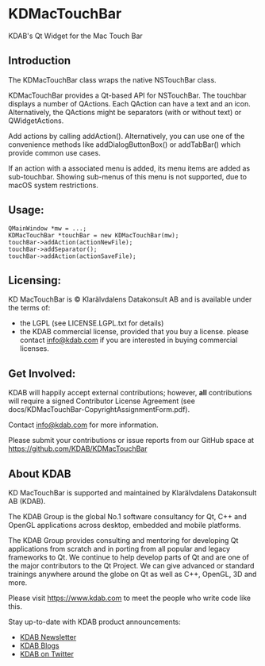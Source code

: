 # KDMacTouchBar
KDAB's Qt Widget for the Mac Touch Bar

## Introduction
The KDMacTouchBar class wraps the native NSTouchBar class.

KDMacTouchBar provides a Qt-based API for NSTouchBar. The touchbar displays
a number of QActions. Each QAction can have a text and an icon. Alternatively,
the QActions might be separators (with or without text) or QWidgetActions.

Add actions by calling addAction(). Alternatively, you can use one of the
convenience methods like addDialogButtonBox() or addTabBar() which provide
common use cases.

If an action with a associated menu is added, its menu items are added as
sub-touchbar. Showing sub-menus of this menu is not supported, due to macOS
system restrictions.

## Usage:
```
QMainWindow *mw = ...;
KDMacTouchBar *touchBar = new KDMacTouchBar(mw);
touchBar->addAction(actionNewFile);
touchBar->addSeparator();
touchBar->addAction(actionSaveFile);
```

## Licensing:
KD MacTouchBar is © Klarälvdalens Datakonsult AB and is available under the terms of:

* the LGPL (see LICENSE.LGPL.txt for details)
* the KDAB commercial license, provided that you buy a license.
  please contact info@kdab.com if you are interested in buying commercial licenses.

## Get Involved:
KDAB will happily accept external contributions; however, **all**
contributions will require a signed Contributor License Agreement
(see docs/KDMacTouchBar-CopyrightAssignmentForm.pdf).

Contact info@kdab.com for more information.

Please submit your contributions or issue reports from our GitHub space at
https://github.com/KDAB/KDMacTouchBar

## About KDAB
KD MacTouchBar is supported and maintained by Klarälvdalens Datakonsult AB (KDAB).

The KDAB Group is the global No.1 software consultancy for Qt, C++ and
OpenGL applications across desktop, embedded and mobile platforms.

The KDAB Group provides consulting and mentoring for developing Qt applications
from scratch and in porting from all popular and legacy frameworks to Qt.
We continue to help develop parts of Qt and are one of the major contributors
to the Qt Project. We can give advanced or standard trainings anywhere
around the globe on Qt as well as C++, OpenGL, 3D and more.

Please visit https://www.kdab.com to meet the people who write code like this.

Stay up-to-date with KDAB product announcements:

* [KDAB Newsletter](https://news.kdab.com)
* [KDAB Blogs](https://www.kdab.com/category/blogs)
* [KDAB on Twitter](https://twitter.com/KDABQt)
